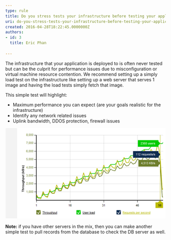 ```yaml
---
type: rule
title: Do you stress tests your infrastructure before testing your application?
uri: do-you-stress-tests-your-infrastructure-before-testing-your-application
created: 2016-04-28T18:22:45.0000000Z
authors:
- id: 3
  title: Eric Phan

---
```


The infrastructure that your application is deployed to is often never tested but can be the culprit for performance issues due to misconfiguration or virtual machine resource contention. We recommend setting up a simply load test on the infrastructure like setting up a web server that serves 1 image and having the load tests simply fetch that image.

This simple test will highlight:
 
- Maximum performance you can expect (are your goals realistic for the infrastructure)
- Identify any network related issues
- Uplink bandwidth, DDOS protection, firewall issues


![ Work out the maximum performance of the infrastructure before starting](infratests.jpg)

**​Note:** if you have other servers in the mix, then you can make another simple test to pull records from the database to check the DB server as well.
